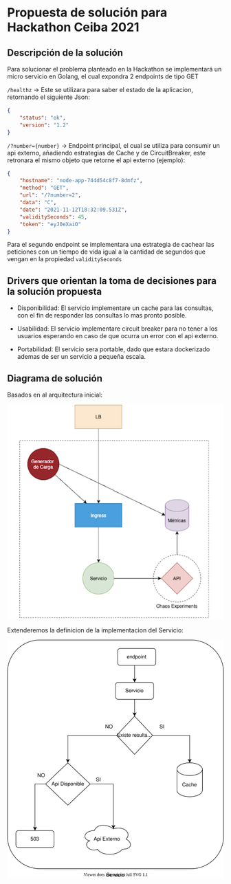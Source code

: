 # Propuesta de solución para Hackathon Ceiba 2021

## Descripción de la solución

Para solucionar el problema planteado en la Hackathon se implementará un micro servicio en Golang, el cual expondra 2 endpoints de tipo
GET

`/healthz` -> Este se utilizara para saber el estado de la aplicacion, retornando el siguiente Json:

``` json
{
    "status": "ok",
    "version": "1.2"
}
```

`/?number={number}` -> Endpoint principal, el cual se utiliza para consumir un api externo, añadiendo estrategias de
Cache y de CircuitBreaker, este retronara el mismo objeto que retorne el api externo (ejemplo):

``` json
{
	"hostname": "node-app-744d54c8f7-8dmfz",
	"method": "GET",
	"url": "/?number=2",
	"data": "C",
	"date": "2021-11-12T18:32:09.531Z",
	"validitySeconds": 45,
	"token": "eyJ0eXaiO"
}
```

Para el segundo endpoint se implementara una estrategia de cachear las peticiones con un tiempo de vida igual a la
cantidad de segundos que vengan en la propiedad `validitySeconds`

## Drivers que orientan la toma de decisiones para la solución propuesta

* Disponibilidad: El servicio implementare un cache para las consultas, con el fin de responder las consultas lo mas
  pronto posible.

* Usabilidad: El servicio implementare circuit breaker para no tener a los usuarios esperando en caso de que ocurra un
  error con el api externo.

* Portabilidad: El servicio sera portable, dado que estara dockerizado ademas de ser un servicio a pequeña escala.

## Diagrama de solución

Basados en al arquitectura inicial:

![Diagrama arquitectura](./docs/arquitectura_inicial.png "Diagrama de arquitectura")

Extenderemos la definicion de la implementacion del Servicio:

![Diagrama componentes!](./docs/solucion.drawio.svg "Diagrama de Solución")

